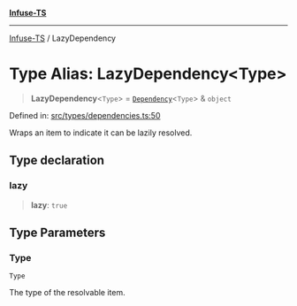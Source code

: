 [**Infuse-TS**](../README.md)

***

[Infuse-TS](../README.md) / LazyDependency

# Type Alias: LazyDependency\<Type\>

> **LazyDependency**\<`Type`\> = [`Dependency`](Dependency.md)\<`Type`\> & `object`

Defined in: [src/types/dependencies.ts:50](https://github.com/D-Kay6/Infuse-TS/blob/2b827980e37dbd9518746d6b95150b5d8563c940/src/types/dependencies.ts#L50)

Wraps an item to indicate it can be lazily resolved.

## Type declaration

### lazy

> **lazy**: `true`

## Type Parameters

### Type

`Type`

The type of the resolvable item.
